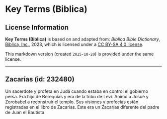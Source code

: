 # Key Terms (Biblica)

## License Information

**Key Terms (Biblica)** is based on and adapted from: _Biblica Bible Dictionary_, [Biblica, Inc.](https://www.biblica.com/), 2023, which is licensed under a [CC BY-SA 4.0 license](https://creativecommons.org/licenses/by-sa/4.0/legalcode.en).

This markdown version (created `2025-10-20`) is provided under the same license.



--------------------------------

## Zacarías (id: 232480)

Un sacerdote y profeta en Judá cuando estaba en control el gobierno persa. Era hijo de Berequías y era de la tribu de Leví. Animó a Josué y Zorobabel a reconstruir el templo. Sus visiones y profecías están registradas en el libro de Zacarías. Este era un Zacarías diferente del padre de Juan el Bautista.


